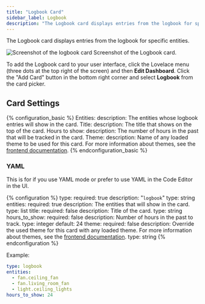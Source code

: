 ```yaml
---
title: "Logbook Card"
sidebar_label: Logbook
description: "The Logbook card displays entries from the logbook for specific entities."
---
```


The Logbook card displays entries from the logbook for specific entities.

<p class='img'>
  <img src='/images/lovelace/lovelace_logbook.png' alt='Screenshot of the logbook card'>
  Screenshot of the Logbook card.
</p>

To add the Logbook card to your user interface, click the Lovelace menu (three dots at the top right of the screen) and then **Edit Dashboard**. Click the "Add Card" button in the bottom right corner and select **Logbook** from the card picker.

## Card Settings

{% configuration_basic %}
Entities:
  description: The entities whose logbook entries will show in the card.
Title:
  description: The title that shows on the top of the card.
Hours to show:
  description: The number of hours in the past that will be tracked in the card.
Theme:
  description: Name of any loaded theme to be used for this card. For more information about themes, see the [frontend documentation](/integrations/frontend/).
{% endconfiguration_basic %}

### YAML

This is for if you use YAML mode or prefer to use YAML in the Code Editor in the UI.

{% configuration %}
type:
  required: true
  description: "`logbook`"
  type: string
entities:
  required: true
  description: The entities that will show in the card.
  type: list
title:
  required: false
  description: Title of the card.
  type: string
hours_to_show:
  required: false
  description: Number of hours in the past to track.
  type: integer
  default: 24
theme:
  required: false
  description: Override the used theme for this card with any loaded theme. For more information about themes, see the [frontend documentation](/integrations/frontend/).
  type: string
{% endconfiguration %}

Example:

```yaml
type: logbook
entities:
  - fan.ceiling_fan
  - fan.living_room_fan
  - light.ceiling_lights
hours_to_show: 24
```
